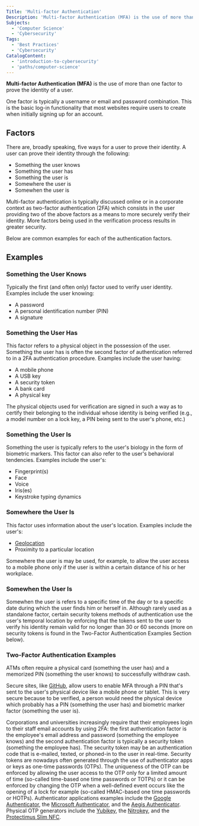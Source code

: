 ```yaml
---
Title: 'Multi-factor Authentication'
Description: 'Multi-factor Authentication (MFA) is the use of more than one factor to prove the identity of a user.'
Subjects:
  - 'Computer Science'
  - 'Cybersecurity'
Tags:
  - 'Best Practices'
  - 'Cybersecurity'
CatalogContent:
  - 'introduction-to-cybersecurity'
  - 'paths/computer-science'
---
```


**Multi-factor Authentication (MFA)** is the use of more than one factor to prove the identity of a user.

One factor is typically a username or email and password combination. This is the basic log-in functionality that most websites require users to create when initially signing up for an account.

## Factors

There are, broadly speaking, five ways for a user to prove their identity. A user can prove their identity through the following:

- Something the user knows
- Something the user has
- Something the user is
- Somewhere the user is
- Somewhen the user is

Multi-factor authentication is typically discussed online or in a corporate context as two-factor authentication (2FA) which consists in the user providing two of the above factors as a means to more securely verify their identity. More factors being used in the verification process results in greater security. 

Below are common examples for each of the authentication factors.

## Examples

### Something the User Knows

Typically the first (and often only) factor used to verify user identity. Examples include the user knowing:

- A password
- A personal identification number (PIN)
- A signature

### Something the User Has

This factor refers to a physical object in the possession of the user. Something the user has is often the second factor of authentication referred to in a 2FA authentication procedure. Examples include the user having:

- A mobile phone
- A USB key
- A security token
- A bank card
- A physical key

The physical objects used for verification are signed in such a way as to certify their belonging to the individual whose identity is being verified (e.g., a model number on a lock key, a PIN being sent to the user's phone, etc.)

### Something the User Is

Something the user is typically refers to the user's biology in the form of biometric markers. This factor can also refer to the user's behavioral tendencies. Examples include the user's:

- Fingerprint(s)
- Face
- Voice
- Iris(es)
- Keystroke typing dynamics

### Somewhere the User Is

This factor uses information about the user's location. Examples include the user's:

- [Geolocation](https://www.codecademy.com/resources/docs/general/geolocation)
- Proximity to a particular location

Somewhere the user is may be used, for example, to allow the user access to a mobile phone only if the user is within a certain distance of his or her workplace.

### Somewhen the User Is

Somewhen the user is refers to a specific time of the day or to a specific date during which the user finds him or herself in. Although rarely used as a standalone factor, certain security tokens methods of authentication use the user's temporal location by enforcing that the tokens sent to the user to verify his identity remain valid for no longer than 30 or 60 seconds (more on security tokens is found in the Two-Factor Authentication Examples Section below). 

### Two-Factor Authentication Examples

ATMs often require a physical card (something the user has) and a memorized PIN (something the user knows) to successfully withdraw cash.

Secure sites, like [GitHub](https://www.codecademy.com/resources/docs/general/github), allow users to enable MFA through a PIN that's sent to the user's physical device like a mobile phone or tablet. This is very secure because to be verified, a person would need the physical device which probably has a PIN (something the user has) and biometric marker factor (something the user is).

Corporations and universities increasingly require that their employees login to their staff email accounts by using 2FA: the first authentication factor is the employee's email address and password (something the employee knows) and the second authentication factor is typically a security token (something the employee has). The security token may be an authentication code that is e-mailed, texted, or phoned-in to the user in real-time. Security tokens are nowadays often generated through the use of authenticator apps or keys as one-time passwords (OTPs). The uniqueness of the OTP can be enforced by allowing the user access to the OTP only for a limited amount of time (so-called time-based one time passwords or TOTPs) or it can be enforced by changing the OTP when a well-defined event occurs like the opening of a lock for example (so-called HMAC-based one time passwords or HOTPs). Authenticator applications examples include the [Google Authenticator](https://play.google.com/store/apps/details?id=com.google.android.apps.authenticator2&hl=en_US&gl=US), the [Microsoft Authenticator](https://play.google.com/store/apps/details?id=com.azure.authenticator), and the [Aegis Authenticator](https://getaegis.app/). Physical OTP generators include the [Yubikey](https://www.yubico.com/), the [Nitrokey](https://www.nitrokey.com/), and the [Protectimus Slim NFC](https://www.protectimus.com/slim-mini/index.php).
 